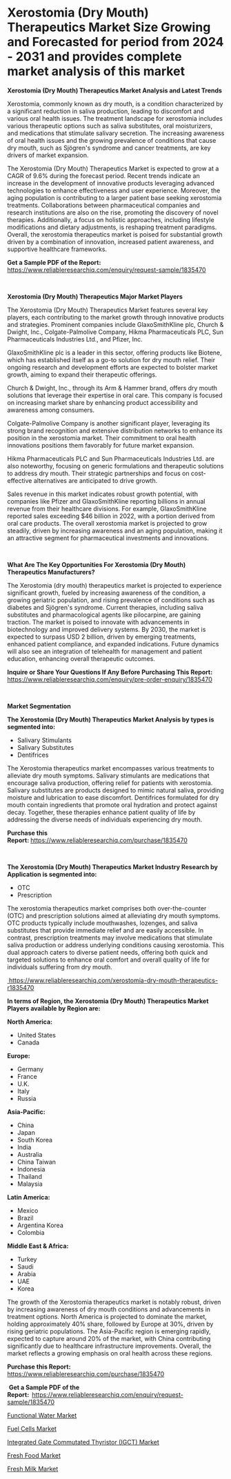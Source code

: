 <p><h1>Xerostomia (Dry Mouth) Therapeutics Market Size Growing and Forecasted for period from 2024 - 2031 and provides complete market analysis of this market</h1></p><p><strong>Xerostomia (Dry Mouth) Therapeutics Market Analysis and Latest Trends</strong></p>
<p><p>Xerostomia, commonly known as dry mouth, is a condition characterized by a significant reduction in saliva production, leading to discomfort and various oral health issues. The treatment landscape for xerostomia includes various therapeutic options such as saliva substitutes, oral moisturizers, and medications that stimulate salivary secretion. The increasing awareness of oral health issues and the growing prevalence of conditions that cause dry mouth, such as Sjögren's syndrome and cancer treatments, are key drivers of market expansion.</p><p>The Xerostomia (Dry Mouth) Therapeutics Market is expected to grow at a CAGR of 9.6% during the forecast period. Recent trends indicate an increase in the development of innovative products leveraging advanced technologies to enhance effectiveness and user experience. Moreover, the aging population is contributing to a larger patient base seeking xerostomia treatments. Collaborations between pharmaceutical companies and research institutions are also on the rise, promoting the discovery of novel therapies. Additionally, a focus on holistic approaches, including lifestyle modifications and dietary adjustments, is reshaping treatment paradigms. Overall, the xerostomia therapeutics market is poised for substantial growth driven by a combination of innovation, increased patient awareness, and supportive healthcare frameworks.</p></p>
<p><strong>Get a Sample PDF of the Report:&nbsp;</strong> <a href="https://www.reliableresearchiq.com/enquiry/request-sample/1835470?utm_campaign=1594&utm_medium=2&utm_source=Github&utm_content=ia&utm_term=19102024&utm_id=xerostomia-dry-mouth-therapeutics">https://www.reliableresearchiq.com/enquiry/request-sample/1835470</a></p>
<p>&nbsp;</p>
<p><strong>Xerostomia (Dry Mouth) Therapeutics Major Market Players</strong></p>
<p><p>The Xerostomia (Dry Mouth) Therapeutics Market features several key players, each contributing to the market growth through innovative products and strategies. Prominent companies include GlaxoSmithKline plc, Church & Dwight, Inc., Colgate-Palmolive Company, Hikma Pharmaceuticals PLC, Sun Pharmaceuticals Industries Ltd., and Pfizer, Inc.</p><p>GlaxoSmithKline plc is a leader in this sector, offering products like Biotene, which has established itself as a go-to solution for dry mouth relief. Their ongoing research and development efforts are expected to bolster market growth, aiming to expand their therapeutic offerings.</p><p>Church & Dwight, Inc., through its Arm & Hammer brand, offers dry mouth solutions that leverage their expertise in oral care. This company is focused on increasing market share by enhancing product accessibility and awareness among consumers.</p><p>Colgate-Palmolive Company is another significant player, leveraging its strong brand recognition and extensive distribution networks to enhance its position in the xerostomia market. Their commitment to oral health innovations positions them favorably for future market expansion.</p><p>Hikma Pharmaceuticals PLC and Sun Pharmaceuticals Industries Ltd. are also noteworthy, focusing on generic formulations and therapeutic solutions to address dry mouth. Their strategic partnerships and focus on cost-effective alternatives are anticipated to drive growth.</p><p>Sales revenue in this market indicates robust growth potential, with companies like Pfizer and GlaxoSmithKline reporting billions in annual revenue from their healthcare divisions. For example, GlaxoSmithKline reported sales exceeding $46 billion in 2022, with a portion derived from oral care products. The overall xerostomia market is projected to grow steadily, driven by increasing awareness and an aging population, making it an attractive segment for pharmaceutical investments and innovations.</p></p>
<p>&nbsp;</p>
<p><strong>What Are The Key Opportunities For Xerostomia (Dry Mouth) Therapeutics Manufacturers?</strong></p>
<p><p>The Xerostomia (dry mouth) therapeutics market is projected to experience significant growth, fueled by increasing awareness of the condition, a growing geriatric population, and rising prevalence of conditions such as diabetes and Sjögren's syndrome. Current therapies, including saliva substitutes and pharmacological agents like pilocarpine, are gaining traction. The market is poised to innovate with advancements in biotechnology and improved delivery systems. By 2030, the market is expected to surpass USD 2 billion, driven by emerging treatments, enhanced patient compliance, and expanded indications. Future dynamics will also see an integration of telehealth for management and patient education, enhancing overall therapeutic outcomes.</p></p>
<p><strong>Inquire or Share Your Questions If Any Before Purchasing This Report:</strong> <a href="https://www.reliableresearchiq.com/enquiry/pre-order-enquiry/1835470?utm_campaign=1594&utm_medium=2&utm_source=Github&utm_content=ia&utm_term=19102024&utm_id=xerostomia-dry-mouth-therapeutics">https://www.reliableresearchiq.com/enquiry/pre-order-enquiry/1835470</a></p>
<p>&nbsp;</p>
<p><strong>Market Segmentation</strong></p>
<p><strong>The Xerostomia (Dry Mouth) Therapeutics Market Analysis by types is segmented into:</strong></p>
<p><ul><li>Salivary Stimulants</li><li>Salivary Substitutes</li><li>Dentifrices</li></ul></p>
<p><p>The Xerostomia therapeutics market encompasses various treatments to alleviate dry mouth symptoms. Salivary stimulants are medications that encourage saliva production, offering relief for patients with xerostomia. Salivary substitutes are products designed to mimic natural saliva, providing moisture and lubrication to ease discomfort. Dentifrices formulated for dry mouth contain ingredients that promote oral hydration and protect against decay. Together, these therapies enhance patient quality of life by addressing the diverse needs of individuals experiencing dry mouth.</p></p>
<p><strong>Purchase this Report:&nbsp;</strong><a href="https://www.reliableresearchiq.com/purchase/1835470?utm_campaign=1594&utm_medium=2&utm_source=Github&utm_content=ia&utm_term=19102024&utm_id=xerostomia-dry-mouth-therapeutics">https://www.reliableresearchiq.com/purchase/1835470</a></p>
<p>&nbsp;</p>
<p><strong>The Xerostomia (Dry Mouth) Therapeutics Market Industry Research by Application is segmented into:</strong></p>
<p><ul><li>OTC</li><li>Prescription</li></ul></p>
<p><p>The xerostomia therapeutics market comprises both over-the-counter (OTC) and prescription solutions aimed at alleviating dry mouth symptoms. OTC products typically include mouthwashes, lozenges, and saliva substitutes that provide immediate relief and are easily accessible. In contrast, prescription treatments may involve medications that stimulate saliva production or address underlying conditions causing xerostomia. This dual approach caters to diverse patient needs, offering both quick and targeted solutions to enhance oral comfort and overall quality of life for individuals suffering from dry mouth.</p></p>
<p><a href="https://www.reliableresearchiq.com/xerostomia-dry-mouth-therapeutics-r1835470?utm_campaign=1594&utm_medium=2&utm_source=Github&utm_content=ia&utm_term=19102024&utm_id=xerostomia-dry-mouth-therapeutics">&nbsp;https://www.reliableresearchiq.com/xerostomia-dry-mouth-therapeutics-r1835470</a></p>
<p><strong>In terms of Region, the Xerostomia (Dry Mouth) Therapeutics Market Players available by Region are:</strong></p>
<p>
    <p> <strong> North America: </strong>
        <ul>
            <li>United States</li>
            <li>Canada</li>
        </ul>
        </p> 
    <p> <strong> Europe: </strong>
        <ul>
            <li>Germany</li>
            <li>France</li>
            <li>U.K.</li>
            <li>Italy</li>
            <li>Russia</li>
        </ul>
        </p> 
    <p> <strong> Asia-Pacific: </strong>
        <ul>
            <li>China</li>
            <li>Japan</li>
            <li>South Korea</li>
            <li>India</li>
            <li>Australia</li>
            <li>China Taiwan</li>
            <li>Indonesia</li>
            <li>Thailand</li>
            <li>Malaysia</li>
        </ul>
        </p> 
    <p> <strong> Latin America: </strong>
        <ul>
            <li>Mexico</li>
            <li>Brazil</li>
            <li>Argentina Korea</li>
            <li>Colombia</li>
        </ul>
        </p> 
    <p> <strong> Middle East & Africa: </strong>
        <ul>
            <li>Turkey</li>
            <li>Saudi</li>
            <li>Arabia</li>
            <li>UAE</li>
            <li>Korea</li>
        </ul>
    </p>
    </p>
<p><p>The growth of the Xerostomia therapeutics market is notably robust, driven by increasing awareness of dry mouth conditions and advancements in treatment options. North America is projected to dominate the market, holding approximately 40% share, followed by Europe at 30%, driven by rising geriatric populations. The Asia-Pacific region is emerging rapidly, expected to capture around 20% of the market, with China contributing significantly due to healthcare infrastructure improvements. Overall, the market reflects a growing emphasis on oral health across these regions.</p></p>
<p><strong>Purchase this Report: </strong><a href="https://www.reliableresearchiq.com/purchase/1835470?utm_campaign=1594&utm_medium=2&utm_source=Github&utm_content=ia&utm_term=19102024&utm_id=xerostomia-dry-mouth-therapeutics">https://www.reliableresearchiq.com/purchase/1835470</a></p>
<p>&nbsp;<strong>Get a Sample PDF of the Report:&nbsp;&nbsp;</strong><a href="https://www.reliableresearchiq.com/enquiry/request-sample/1835470?utm_campaign=1594&utm_medium=2&utm_source=Github&utm_content=ia&utm_term=19102024&utm_id=xerostomia-dry-mouth-therapeutics">https://www.reliableresearchiq.com/enquiry/request-sample/1835470</a></p>
<p><strong></strong></p>
<p><p><a href="https://www.linkedin.com/pulse/insights-functional-water-market-players-size-geographical-zkjvf?utm_campaign=1594&utm_medium=2&utm_source=Github&utm_content=ia&utm_term=19102024&utm_id=xerostomia-dry-mouth-therapeutics">Functional Water Market</a></p><p><a href="https://www.linkedin.com/pulse/emerging-trends-fuel-cells-market-global-outlook-future-wplie?utm_campaign=1594&utm_medium=2&utm_source=Github&utm_content=ia&utm_term=19102024&utm_id=xerostomia-dry-mouth-therapeutics">Fuel Cells Market</a></p><p><a href="https://github.com/SanjidaMahmud54/Market-Research-Report-List-1/blob/main/integrated-gate-commutated-thyristor-igct-market.md?utm_campaign=1594&utm_medium=2&utm_source=Github&utm_content=ia&utm_term=19102024&utm_id=xerostomia-dry-mouth-therapeutics">Integrated Gate Commutated Thyristor (IGCT) Market</a></p><p><a href="https://www.linkedin.com/pulse/strategic-roadmap-global-fresh-food-market-insights-opportunities-txlrf?utm_campaign=1594&utm_medium=2&utm_source=Github&utm_content=ia&utm_term=19102024&utm_id=xerostomia-dry-mouth-therapeutics">Fresh Food Market</a></p><p><a href="https://www.linkedin.com/pulse/fresh-milk-market-outlook-forecast-from-2024-2031-karmark-jrf3f?utm_campaign=1594&utm_medium=2&utm_source=Github&utm_content=ia&utm_term=19102024&utm_id=xerostomia-dry-mouth-therapeutics">Fresh Milk Market</a></p></p>